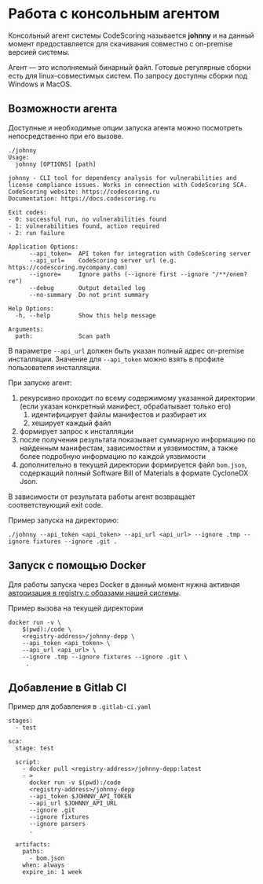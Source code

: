 # Работа с консольным агентом

Консольный агент системы CodeScoring называется **johnny** и на данный момент предоставляется для скачивания совместно с on-premise версией системы.

Агент — это исполняемый бинарный файл. Готовые регулярные сборки есть для linux-совместимых систем. По запросу доступны сборки под Windows и MacOS. 


## Возможности агента

Доступные и необходимые опции запуска агента можно посмотреть непосредственно при его вызове.

```
./johnny
Usage:
  johnny [OPTIONS] [path]

johnny - CLI tool for dependency analysis for vulnerabilities and license compliance issues. Works in connection with CodeScoring SCA.
CodeScoring website: https://codescoring.ru
Documentation: https://docs.codescoring.ru

Exit codes:
- 0: successful run, no vulnerabilities found
- 1: vulnerabilities found, action required
- 2: run failure

Application Options:
      --api_token=  API token for integration with CodeScoring server
      --api_url=    CodeScoring server url (e.g. https://codescoring.mycompany.com)
      --ignore=     Ignore paths (--ignore first --ignore "/**/onem?re")
      --debug       Output detailed log
      --no-summary  Do not print summary

Help Options:
  -h, --help        Show this help message

Arguments:
  path:             Scan path
```

В параметре `--api_url` должен быть указан полный адрес on-premise инсталляции. Значение для `--api_token` можно взять в профиле пользователя инсталляции.


При запуске агент:

1. рекурсивно проходит по всему содержимому указанной директории (если указан конкретный манифест, обрабатывает только его)
	1. идентифицирует файлы манифестов и разбирает их
	2. хеширует каждый файл
2. формирует запрос к инсталляции
3. после получения результата показывает суммарную информацию по найденным манифестам, зависимостям и уязвимостям, а также более подробную информацию по каждой уязвимости
4. дополнительно в текущей директории формируется файл `bom.json`, содержащий полный Software Bill of Materials в формате CycloneDX Json.

В зависимости от результата работы агент возвращает соответствующий exit code.


Пример запуска на директорию:

```
./johnny --api_token <api_token> --api_url <api_url> --ignore .tmp --ignore fixtures --ignore .git .
```


## Запуск с помощью Docker

Для работы запуска через Docker в данный момент нужна активная [авторизация в registry с образами нашей системы](/on-premise/installation).


Пример вызова на текущей директории


```
docker run -v \
    $(pwd):/code \
    <registry-address>/johnny-depp \
    --api_token <api_token> \
    --api_url <api_url> \
    --ignore .tmp --ignore fixtures --ignore .git \
     . 
```


## Добавление в Gitlab CI


Пример для добавления в `.gitlab-ci.yaml`

```
stages:
  - test

sca:
  stage: test

  script:
    - docker pull <registry-address>/johnny-depp:latest
    - >
      docker run -v $(pwd):/code 
      <registry-address>/johnny-depp 
      --api_token $JOHNNY_API_TOKEN
      --api_url $JOHNNY_API_URL 
      --ignore .git 
      --ignore fixtures 
      --ignore parsers
      .

  artifacts:
    paths:
      - bom.json
    when: always
    expire_in: 1 week
```
